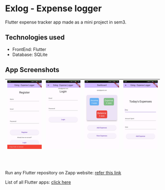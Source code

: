 # Exlog - Expense logger

Flutter expense tracker app made as a mini project in sem3.

## Technologies used

- FrontEnd: Flutter
- Database: SQLite

## App Screenshots

| ![screenshot](ss/ss1.jpg) | ![screenshot](ss/ss3.jpg)  | ![screenshot](ss/ss4.jpg)  | ![screenshot](ss/ss5.jpg)  |
| -------------------------- | -------------------------- | -------------------------- | -------------------------- |

<br><br>

Run any Flutter repository on Zapp website: <a href="https://zapp.run/assets/homepage/import-github.gif">refer this link </a>

List of all Flutter apps: <a href="https://github.com/Rahullkumr/FlutterProjectsList">click here</a>
